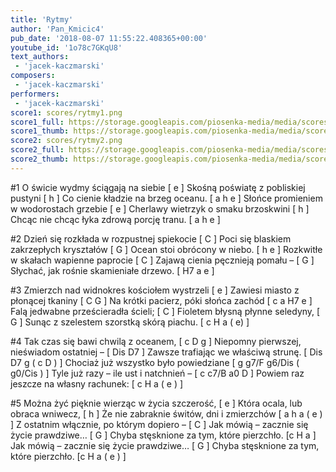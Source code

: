 ```yaml
---
title: 'Rytmy'
author: 'Pan_Kmicic4'
pub_date: '2018-08-07 11:55:22.408365+00:00'
youtube_id: '1o78c7GKqU8'
text_authors:
 - 'jacek-kaczmarski'
composers:
 - 'jacek-kaczmarski'
performers:
 - 'jacek-kaczmarski'
score1: scores/rytmy1.png
score1_full: https://storage.googleapis.com/piosenka-media/media/scores/rytmy1.png
score1_thumb: https://storage.googleapis.com/piosenka-media/media/scores/rytmy1.png.180x0_q85_upscale.png
score2: scores/rytmy2.png
score2_full: https://storage.googleapis.com/piosenka-media/media/scores/rytmy2.png
score2_thumb: https://storage.googleapis.com/piosenka-media/media/scores/rytmy2.png.180x0_q85_upscale.png
---
```


#1
O świcie wydmy ściągają na siebie [ e ]
Skośną poświatę z pobliskiej pustyni [ h ]
Co cienie kładzie na brzeg oceanu. [ a h e ]
Słońce promieniem w wodorostach grzebie [ e ]
Cherlawy wietrzyk o smaku brzoskwini [ h ]
Chcąc nie chcąc łyka zdrową porcję tranu. [ a h e ]

#2
Dzień się rozkłada w rozpustnej spiekocie [ C ]
Poci się blaskiem zakrzepłych kryształów [ G ]
Ocean stoi obrócony w niebo. [ h e ]
Rozkwitłe w skałach wapienne paprocie [ C ]
Zajawą cienia pęcznieją pomału – [ G ]
Słychać, jak rośnie skamieniałe drzewo. [ H7 a e ]

#3
Zmierzch nad widnokres kościołem wystrzeli [ e ]
Zawiesi miasto z płonącej tkaniny [ C G  ]
Na krótki pacierz, póki słońca zachód [ c a H7 e ]
Falą jedwabne prześcieradła ścieli; [ C ]
Fioletem błysną płynne seledyny, [ G ]
Sunąc z szelestem szorstką skórą piachu. [ c H a ( e) ]

#4
Tak czas się bawi chwilą z oceanem, [ c D g ]
Niepomny pierwszej, nieświadom ostatniej – [ Dis D7 ]
Zawsze trafiając we właściwą strunę.  [ Dis D7 g ( c D ) ]
Chociaż już wszystko było powiedziane [ g g7/F g6/Dis ( g0/Cis ) ]
Tyle już razy – ile ust i natchnień – [ c c7/B a0 D ]
Powiem raz jeszcze na własny rachunek: [ c H a ( e ) ]

#5
Można żyć pięknie wierząc w życia szczerość, [ e ]
Która ocala, lub obraca wniwecz, [ h ]
Że nie zabraknie świtów, dni i zmierzchów [ a h a ( e ) ]
Z ostatnim włącznie, po którym dopiero – [ C ]
Jak mówią – zacznie się życie prawdziwe… [ G ]
Chyba stęsknione za tym, które pierzchło. [c H a ]
Jak mówią – zacznie się życie prawdziwe… [ G ]
Chyba stęsknione za tym, które pierzchło. [c H a ( e ) ]